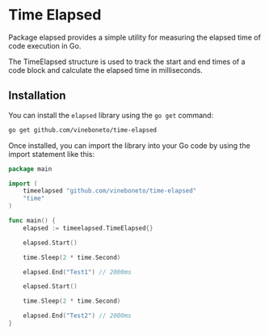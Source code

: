 # Time Elapsed

Package elapsed provides a simple utility for measuring the elapsed time of code execution in Go.

The TimeElapsed structure is used to track the start and end times of a code block and calculate the elapsed time in milliseconds.

## Installation

You can install the `elapsed` library using the `go get` command:

```bash
go get github.com/vineboneto/time-elapsed
```

Once installed, you can import the library into your Go code by using the import statement like this:

```go
package main

import (
	timeelapsed "github.com/vineboneto/time-elapsed"
	"time"
)

func main() {
	elapsed := timeelapsed.TimeElapsed{}

	elapsed.Start()

	time.Sleep(2 * time.Second)

	elapsed.End("Test1") // 2000ms

	elapsed.Start()

	time.Sleep(2 * time.Second)

	elapsed.End("Test2") // 2000ms
}
```
